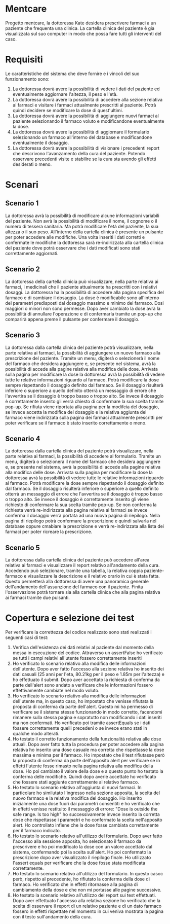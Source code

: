 # Mentcare
Progetto mentcare, la dottoressa Kate desidera prescrivere farmaci a un paziente che frequenta una clinica. La cartella clinica
del paziente è gia visualizzata sul suo computer in modo che possa fare tutti gli interventi del caso.

# Requisiti
Le caratteristiche del sistema che deve fornire 
e i vincoli del suo funzionamento sono:

1. La dottoressa dovrà avere la possibilità di vedere i dati del paziente ed eventualmente aggiornare l'altezza, il peso e l'età.
2. La dottoressa dovrà avere la possibilità di accedere alla sezione relativa ai farmaci e visitare i farmaci attualmente prescritti al paziente. Potrà quindi decidere se modificare la dose di quest'ultimi.
3. La dottoressa dovrà avere la possibilità di aggiungere nuovi farmaci al paziente selezionando il farmaco voluto e modificandone eventualmente la dose.
4. La dottoressa dovrà avere la possibilità di aggiornare il formulario selezionando un farmaco all'interno del database e modificandone eventualmente il dosaggio.
5. La dottoressa dovrà avere la possibilità di visionare i precedenti report che descrivono l'avanzamento della cura del paziente. Potendo osservare precedenti visite e stabilire se la cura sta avendo gli effetti desiderati o meno.

# Scenari

## Scenario 1
La dottoressa avrà la possibilità di modificare alcune informazioni variabili del paziente. Non avrà la possibilità di modificare il nome, il cognome
o il numero di tessera sanitaria. Ma potrà modificare l'età del paziente, la sua altezza o il suo peso. All'interno della cartella clinica è presente
un pulsante per poter accedere alle modifiche. Una volta inseriti i dati corretti e confermate le modifiche la dottoressa sarà
re-indirizzata alla cartella clinica del paziente dove potrà osservare che i dati modificati sono stati correttamente aggiornati.

## Scenario 2
La dottoressa della cartella clinicia può visualizzare, nella parte relativa ai farmaci, i medicinali che il paziente
attualmente ha prescritti con i relativi dosaggi. La dottoressa ha la possibilità di accedere alla pagina specifica del farmaco
e di cambiare il dosaggio. La dose è modificabile sono all'interno del parametri predisposti dal dosaggio massimo e minimo
del farmaco. Dosi maggiori o minori non sono permesse. Dopo aver cambiato la dose avrà la possibilità 
di annullare l'operazione e di confermarla tramite un pop-up che comparirà appena preme il pulsante per confermare il dosaggio. 

## Scenario 3
La dottoressa dalla cartella clinica del paziente potrà visualizzare, nella parte relativa ai farmaci, la possibilità di aggiungere un nuovo farmaco alla prescrizione del paziente. 
Tramite un menu, digiterà o selezionerà il nome del farmaco che desidera aggiungere e, se presente nel sistema, avrà la possibilità di accede alla pagine relativa alla modifica delle dose.
Arrivata sulla pagina per modificare la dose la dottoressa avrà la possibilità di vedere tutte le relative informazioni riguardo al farmaco. Potrà modificare la dose sempre rispettando
il dosaggio definito dal farmaco. Se il dosaggio risulterà inferiore o superiore a quello definito otterrà un messaggio di errore che l'avvertira se il dosaggio è troppo basso o troppo alto.
Se invece il dosaggio è correttamente inserito gli verrà chiesto di confermare la sua scelta tramite pop-up. Se rifiuta viene riportata alla pagina per la modifcia del dosaggio, 
se invece accetta la modifica del dosaggio e la relativa aggiunta del farmaco viene indirizzata sulla pagina dei farmaci
attualmente prescritti per poter verificare se il farmaco è stato inserito correttamente o meno. 

## Scenario 4
La dottoressa dalla cartella clinica del paziente potrà visualizzare, nella parte relativa ai farmaci, la possibilità di accedere al formulario.
Tramite un menu, digiterà o selezionerà il nome del farmaco che desidera aggiungere e, se presente nel sistema, avrà la possibilità di accede alla pagine relativa alla modifica delle dose.
Arrivata sulla pagina per modificare la dose la dottoressa avrà la possibilità di vedere tutte le relative informazioni riguardo al farmaco. Potrà modificare la dose sempre rispettando
il dosaggio definito dal farmaco. Se il dosaggio risulterà inferiore o superiore a quello definito otterrà un messaggio di errore che l'avvertira se il dosaggio è troppo basso o troppo alto.
Se invece il dosaggio è correttamente inserito gli viene richiesto di confermare la sua scelta tramite pop-up. Se non conferma la richiesta verrà re-indirizzata alla pagina relativa ai farmaci
se invece conferma il dosaggio verrà portata ad una nuova pagina di riepilogo. Nella pagina di riepilogo potrà confermare la prescrizione e quindi salvarla nel database oppure 
cmabiare la prescrizione e verrà re-indirizzata alla lista dei farmaci per poter ricreare la prescrizione.

## Scenario 5
La dottoressa dalla cartella clinica del paziente può accedere all'area relativa ai farmaci e visualizzare il report relativo all'andamento della cura.
Accedendo può selezionare, tramite una tabella, la relativa coppia paziente-farmaco e visualizzare la descrizione e il relativo orario in cui è stata fatta.
Questo permetterà alla dottoressa di avere una panoramica generale dell'andamento dell'assunzione del farmaco con il paziente. 
Finita l'osservazione potrà tornare sia alla cartella clinica che alla pagina relativa ai farmaci tramite due pulsanti.

# Copertura e selezione dei test
Per verificare la correttezza del codice realizzato sono stati realizzati i seguenti casi di test:
1. Verifica dell'esistenza dei dati relativi al paziente dal momento della messa in esecuzione del codice. Attraverso un assertFalse ho verificato se tutti i campi relativi all'utente fossero correttamente inseriti
2. Ho verificato lo scenario relativo alla modifica delle informazioni dell'utente. Dopo aver fatto l'accesso alla sezione relativa ho inserito dei dati casuali (25 anni per l'eta, 80.21kg per il peso e 1.85m per l'altezza)
e ho effettuato il submit. Dopo aver accettato la richiesta di conferma da parte dell'alert sono andato a verificare che le informazioni fossero effettivamente cambiate nel modo voluto.  
3. Ho verificato lo scenario relativo alla modifica delle informazioni dell'utente ma, in questo caso, ho impostato che venisse rifiutata la proposta di conferma da parte dell'alert. 
Questo mi ha permesso di verificare se il sistema stesse funzionando in modo corretto, facendomi rimanere sulla stessa pagina e sopratutto non modificando i dati inseriti ma non confermati.
Ho verificato poi tramite assertEquals se i dati fossere correttamente quelli precedeni o se invece erano stati in qualche modo alterati.
4. Ho testato il corretto funzionamento della funzionalità relativa alle dose attuali. Dopo aver fatto tutta la procedura per poter accedere alla pagina relativa ho inserito una dose
casuale ma corretta che rispettasse la dose massima e minima per il farmaco. Ho impostato che il test rifiutasse però la proposta di conferma da parte dell'apposito alert per verificare se in effetti 
l'utente fosse rimasto nella pagina relativa alla modifica della dose. Ho poi cambiato il valore della dose e a questo punto ho testato la conferma delle modifiche.
Quindi dopo averle accettate ho verificato che fossere stati aggiunte correttamente al relativo farmaco.
5. Ho testato lo scenario relativo all'aggiunta di nuovi farmaci. In particolare ho similutato l'ingresso nella sezione apposita, la scelta del nuovo farmaco e la relativa modifica del
dosaggio. Ho inserito inizialmente una dose fuori dai parametri consentiti e ho verificato che in effetti venisse restituito il messaggio di errore: "Dose is outside the safe range. Is too high"
ho successivamente invece inserito la corretta dose che rispettasse i parametri e ho confermato la scelta nell'apposito alert. Ho controllato infiene che la dose fosse cambiata correttamente per il farmaco indicato.
6. Ho testato lo scenario relativo all'utilizzo del formulario. Dopo aver fatto l'accesso alla sessione apposita, ho selezionato il farmaco da prescrivere e ho poi modificato la dose con un valore
accettato dal sistema, confermando poi la scelta sull'alert. Ho poi confermato la prescrizione dopo aver visualizzato il riepilogo finale. Ho utilizzato l'assert equals per verificare che la dose fosse stata modificata correttamente.
7. Ho testato lo scenario relativo all'utilizzo del formulario. In questo casoc però, rispetto al precedente, ho rifiutato la conferma della dose di farmaco. Ho verificato che in effetti ritornasse alla pagina di cambiamento della dose e 
che non mi portasse alle pagine successive.
8. Ho testato la scenario relativo all'utilizzo del report sui test effettuati. Dopo aver effettuato l'accesso alla relativa sezione ho verificato che la scelta di osservare il report di un relativo paziente e di un dato farmaco 
fossero in effetti rispettate nel momento in cui veniva mostrata la pagina con il testo sull'andamento della cura.